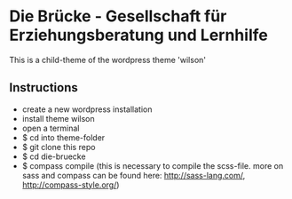 # Die Brücke - Gesellschaft für Erziehungsberatung und Lernhilfe
This is a child-theme of the wordpress theme 'wilson'

## Instructions
- create a new wordpress installation
- install theme wilson
- open a terminal
- $ cd into theme-folder
- $ git clone this repo
- $ cd die-bruecke
- $ compass compile (this is necessary to compile the scss-file. more on sass and compass can be found here: http://sass-lang.com/, http://compass-style.org/)